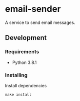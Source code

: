 # email-sender
A service to send email messages.

## Development

### Requirements
- Python 3.8.1

### Installing
Install dependencies
```console
make install
```